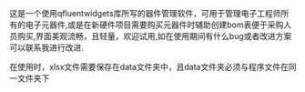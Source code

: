 这是一个使用qfluentwidgets库所写的器件管理软件，可用于管理电子工程师所有的电子元器件,或是在新硬件项目需要购买元器件时辅助创建bom表便于采购人员购买,界面美观流畅，且轻量，欢迎试用,如在使用期间有什么bug或者改进方案可以联系我进行改进.




在使用时，xlsx文件需要保存在data文件夹中，且data文件夹必须与程序文件在同一文件夹下
